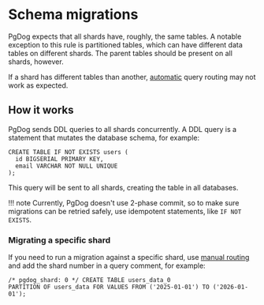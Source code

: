 # Schema migrations

PgDog expects that all shards have, roughly, the same tables. A notable exception to this rule is partitioned tables,
which can have different data tables on different shards. The parent tables should be present on all shards, however.

If a shard has different tables than another, [automatic](../query-routing.md) query routing may not work as expected.

## How it works

PgDog sends DDL queries to all shards concurrently. A DDL query is a statement that mutates the database schema, for example:

```postgresql
CREATE TABLE IF NOT EXISTS users (
  id BIGSERIAL PRIMARY KEY,
  email VARCHAR NOT NULL UNIQUE
);
```

This query will be sent to all shards, creating the table in all databases.

!!! note
    Currently, PgDog doesn't use
    2-phase commit, so to make sure migrations can be retried safely,
    use idempotent statements, like `IF NOT EXISTS`.

### Migrating a specific shard

If you need to run a migration against a specific shard, use [manual routing](../manual-routing.md) and add the shard number
in a query comment, for example:

```postgresql
/* pgdog_shard: 0 */ CREATE TABLE users_data_0
PARTITION OF users_data FOR VALUES FROM ('2025-01-01') TO ('2026-01-01');
```
